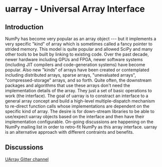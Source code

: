 # uarray - Universal Array Interface

## Introduction

NumPy has become very popular as an array object --- but it implements
a very specific "kind" of array which is sometimes called a fancy
pointer to strided memory. This model is quite popular and allowed
SciPy and many other tools to be built by linking to existing code.
Over the past decade, newer hardware including GPUs and FPGA, newer
software systems (including JIT compilers and code-generation systems)
have become popular.  Also new "kinds" of arrays have been created or
contemplated including distributed arrays, sparse arrays, "unevaluated
arrays", "compressed-storage" arrays, and so forth.  Quite often, the
downstream packages and algorithms that use these arrays don't need
the implementation details of the array.  They just a set of basic
operations to work (the interface).  The goal of uarray is to
constract an interface to a general array concept and build a
high-level multiple-dispatch mechanism to re-direct function calls
whose implementations are dependent on the specific kind of array.
The desire is for down-stream libraries to be able to use/expect
uarray objects based on the interface and then have their
implementation configurable.  On-going discussions are happening on
the NumPy mailing list in order to retro-fit NumPy as this array
interface.  uarray is an alternative approach with different
contraints and benefits.

## Discussions

[UArray Gitter channel](https://gitter.im/Plures/uarray)
